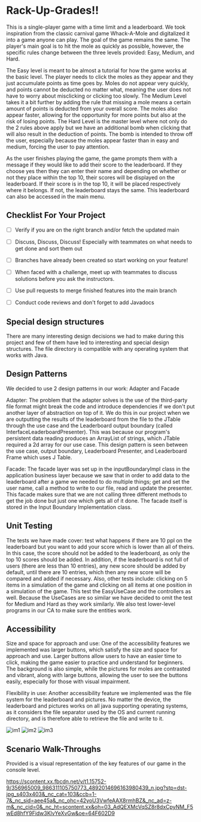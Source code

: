 # Rack-Up-Grades!!

This is a single-player game with a time limit and a leaderboard. We took inspiration from the classic carnival game Whack-A-Mole and digitalized it into a game anyone can play. 
The goal of the game remains the same. The player's main goal is to hit the mole as quickly as possible, however, the specific rules change between the three levels provided: Easy, Medium, and Hard.

  The Easy level is meant to be almost a tutorial for how the game works at the basic level. The player needs to click the moles as they appear and they just accumulate points as time goes by. Moles do not appear very quickly, and points cannot be deducted no matter what, meaning the user does not have to worry about misclicking or clicking too slowly. 
  The Medium Level takes it a bit further by adding the rule that missing a mole means a certain amount of points is deducted from your overall score. The moles also appear faster, allowing for the opportunity for more points but also at the risk of losing points. 
  The Hard Level is the master level where not only do the 2 rules above apply but we have an additional bomb when clicking that will also result in the deduction of points. The bomb is intended to throw off the user, especially because the moles appear faster than in easy and medium, forcing the user to pay attention. 

  As the user finishes playing the game, the game prompts them with a message if they would like to add their score to the leaderboard. If they choose yes then they can enter their name and depending on whether or not they place within the top 10, their scores will be displayed on the leaderboard. If their score is in the top 10, it will be placed respectively where it belongs. If not, the leaderboard stays the same. This leaderboard can also be accessed in the main menu.

## Checklist For Your Project
- [ ] Verify if you are on the right branch and/or fetch the updated main 
- [ ] Discuss, Discuss, Discuss! Especially with teammates on what needs to get done and sort them out
- [ ] Branches have already been created so start working on your feature!
- [ ] When faced with a challenge, meet up with teammates to discuss solutions before you ask the instructors.
- [ ] Use pull requests to merge finished features into the main branch
- [ ] Conduct code reviews and don't forget to add Javadocs


## Special design structures

There are many interesting design decisions we had to make during this project and few of them have led to interesting and special design structures. 
The file directory is compatible with any operating system that works with Java. 


## Design Patterns

We decided to use 2 design patterns in our work: Adapter and Facade

Adapter: The problem that the adapter solves is the use of the third-party file format might break the code and introduce dependencies if we don't put another layer of abstraction on top of it. We do this in our project when we are outputting the results of the leaderboard from the file to the JTable through the use case and the Leaderboard output boundary (called InterfaceLeaderboardPresenter). This was because our program's persistent data reading produces an ArrayList of strings, which JTable required a 2d array for our use case. This design pattern is seen between the use case, output boundary, Leaderboard Presenter, and Leaderboard Frame which uses J Table.

Facade: The facade layer was set up in the inputBoundaryImpl class in the application business layer because we saw that in order to add data to the leaderboard after a game we needed to do multiple things; get and set the user name, call a method to write to our file, read and update the presenter. This facade makes sure that we are not calling three different methods to get the job done but just one which gets all of it done. The facade itself is stored in the Input Boundary Implementation class. 


## Unit Testing

The tests we have made cover: test what happens if there are 10 ppl on the leaderboard but you want to add your score which is lower than all of theirs. In this case, the score should not be added to the leaderboard, as only the top 10 scores should be added. In addition, if the leaderboard is not full of users (there are less than 10 entries), any new score should be added by default, until there are 10 entries, which then any new score will be compared and added if necessary. Also, other tests include: clicking on 5 items in a simulation of the game and clicking on all items at one position in a simulation of the game. This test the EasyUseCase and the controllers as well. Because the UseCases are so similar we have decided to omit the test for Medium and Hard as they work similarly. We also test lower-level programs in our CA to make sure the entities work. 

## Accessibility
Size and space for approach and use: 
One of the accessibility features we implemented was larger buttons, which satisfy the size and space for approach and use. Larger buttons allow users to have an easier time to click, making the game easier to practice and understand for beginners. The background is also simple, while the pictures for moles are contrasted and vibrant, along with large buttons, allowing the user to see the buttons easily, especially for those with visual impairment. 

Flexibility in use:
Another accessibility feature we implemented was the file system for the leaderboard and pictures. No matter the device, the leaderboard and pictures works on all java supporting operating systems, as it considers the file separator used by the OS and current running directory, and is therefore able to retrieve the file and write to it.

![im1](https://github.com/CSC207-2023Y-UofT/course-project-rack-up-grades/assets/122108416/3854a4ef-aadd-4de3-99ca-0452e49bd99d)
![im2](https://github.com/CSC207-2023Y-UofT/course-project-rack-up-grades/assets/122108416/567f0c1f-1309-4f8e-a636-c9aedad4766d)
![im3](https://github.com/CSC207-2023Y-UofT/course-project-rack-up-grades/assets/122108416/f8dce544-9146-4e5c-8068-e806a8f456c0)

## Scenario Walk-Throughs
Provided is a visual representation of the key features of our game in the console level. 

https://scontent.xx.fbcdn.net/v/t1.15752-9/356965009_986311105750773_4892014696163980439_n.jpg?stp=dst-jpg_s403x403&_nc_cat=103&ccb=1-7&_nc_sid=aee45a&_nc_ohc=42yoU3VwfeAAX8rmhBZ&_nc_ad=z-m&_nc_cid=0&_nc_ht=scontent.xx&oh=03_AdQEXMcVqSZ8r8dxCpyNM_F5wEd8hfY9Fidw3KlvYeXvGw&oe=64F602D9
